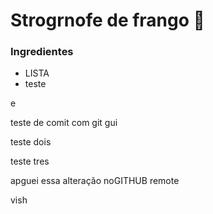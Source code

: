 # Strogrnofe de frango :chicken:

### Ingredientes

- LISTA
- teste





e

teste de comit com git gui

teste dois

teste tres


apguei essa alteração noGITHUB remote

vish
